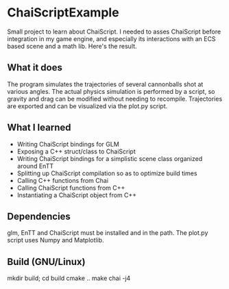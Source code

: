 # ChaiScriptExample
Small project to learn about ChaiScript.
I needed to asses ChaiScript before integration in my game engine, and especially its interactions with an ECS based scene and a math lib. Here's the result.

## What it does
The program simulates the trajectories of several cannonballs shot at various angles. The actual physics simulation is performed by a script, so gravity and drag can be modified without needing to recompile.
Trajectories are exported and can be visualized via the plot.py script.

## What I learned
- Writing ChaiScript bindings for GLM
- Exposing a C++ struct/class to ChaiScript
- Writing ChaiScript bindings for a simplistic scene class organized around EnTT
- Splitting up ChaiScript compilation so as to optimize build times
- Calling C++ functions from Chai
- Calling ChaiScript functions from C++
- Instantiating a ChaiScript object from C++

## Dependencies
glm, EnTT and ChaiScript must be installed and in the path.
The plot.py script uses Numpy and Matplotlib.

## Build (GNU/Linux)
mkdir build; cd build
cmake ..
make chai -j4
